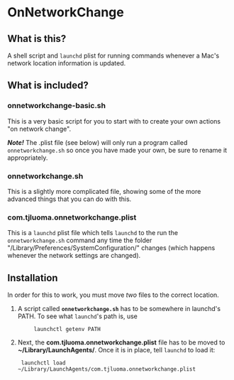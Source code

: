 # OnNetworkChange

## What is this? ##

A shell script and `launchd` plist for running commands whenever a Mac's network location information is updated.

## What is included? ##

### onnetworkchange-basic.sh

This is a very basic script for you to start with to create your own actions "on network change".

***Note!*** The .plist file (see below) will only run a program called `onnetworkchange.sh` so once you have made your own, be sure to rename it appropriately.

### onnetworkchange.sh

This is a slightly more complicated file, showing some of the more advanced things that you can do with this.

### com.tjluoma.onnetworkchange.plist

This is a `launchd` plist file which tells `launchd` to the run the `onnetworkchange.sh` command any time the folder "/Library/Preferences/SystemConfiguration/" changes (which happens whenever the network settings are changed).

## Installation #

In order for this to work, you must move *two* files to the correct location.

1. A script called **`onnetworkchange.sh`** has to be somewhere in launchd's PATH. To see what `launchd`'s path is, use 

			launchctl getenv PATH

2. Next, the **com.tjluoma.onnetworkchange.plist** file has to be moved to **~/Library/LaunchAgents/**. Once it is in place, tell `launchd` to load it:

		launchctl load ~/Library/LaunchAgents/com.tjluoma.onnetworkchange.plist




